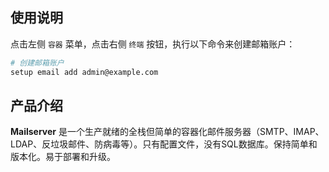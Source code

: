 ## 使用说明

点击左侧 `容器` 菜单，点击右侧 `终端` 按钮，执行以下命令来创建邮箱账户：

```bash
# 创建邮箱账户
setup email add admin@example.com
```

## 产品介绍

**Mailserver** 是一个生产就绪的全栈但简单的容器化邮件服务器（SMTP、IMAP、LDAP、反垃圾邮件、防病毒等）。只有配置文件，没有SQL数据库。保持简单和版本化。易于部署和升级。
